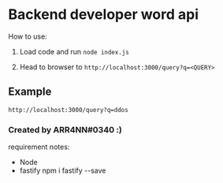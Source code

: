 # Backend developer word api

How to use:
1. Load code and run `node index.js`
2) Head to browser to `http://localhost:3000/query?q=<QUERY>`

## Example
`http://localhost:3000/query?q=ddos`

### Created by ARR4NN#0340 :)

requirement notes: 
 - Node
 - fastify
npm i fastify --save
